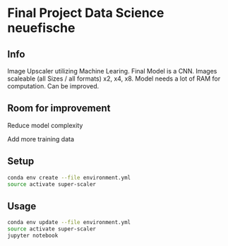 # Final Project Data Science neuefische

## Info

Image Upscaler utilizing Machine Learing. Final Model is a CNN. Images scaleable (all Sizes / all formats) x2, x4, x8. Model needs a lot of RAM for computation. Can be improved.

## Room for improvement

Reduce model complexity

Add more training data

## Setup

```sh
conda env create --file environment.yml
source activate super-scaler
```

## Usage

```sh
conda env update --file environment.yml
source activate super-scaler
jupyter notebook
```
